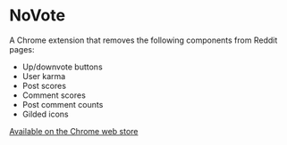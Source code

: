 # NoVote

A Chrome extension that removes the following components from Reddit pages:

- Up/downvote buttons
- User karma
- Post scores
- Comment scores
- Post comment counts
- Gilded icons

[Available on the Chrome web store](https://chrome.google.com/webstore/detail/novote/kepihiliocoofjjbgmcmalnjmeclpnga)
